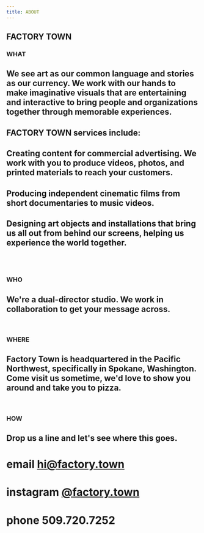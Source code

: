 ```yaml
---
title: ABOUT
---
```


## FACTORY TOWN


### WHAT

## We see art as our common language and stories as our currency. We work with our hands to make imaginative visuals that are entertaining and interactive to bring people and organizations together through memorable experiences. 

## FACTORY TOWN services include: 
## Creating content for commercial advertising. We work with you to produce videos, photos, and printed materials to reach your customers.
## Producing independent cinematic films from short documentaries to music videos. 
## Designing art objects and installations that bring us all out from behind our screens, helping us experience the world together.

<BR>


<BR>

### WHO

## We're a dual-director studio. We work in collaboration to get your message across. 

<BR>

### WHERE

## Factory Town is headquartered in the Pacific Northwest, specifically in Spokane, Washington. Come visit us sometime, we'd love to show you around and take you to pizza.

<BR>

### HOW
## Drop us a line and let's see where this goes. 

# email <a href="mailto:hi@factory.town" class="js-no-ajax">hi@factory.town</a>

# instagram [@factory.town](http://instagram.com/factory.town)

# phone 509.720.7252

<BR>
<BR>

